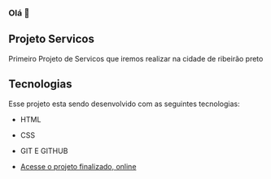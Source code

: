 ### Olá 👋

## Projeto Servicos 

Primeiro Projeto de Servicos que iremos realizar na cidade de ribeirão preto

## Tecnologias

Esse projeto esta sendo desenvolvido com as seguintes tecnologias:

- HTML
- CSS
- GIT E GITHUB

- [Acesse o projeto finalizado, online](https://adilson-lourenco.github.io/services)

